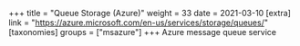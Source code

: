 +++
title = "Queue Storage (Azure)"
weight = 33
date = 2021-03-10
[extra]
link = "https://azure.microsoft.com/en-us/services/storage/queues/"
[taxonomies]
groups = ["msazure"]
+++
Azure message queue service

